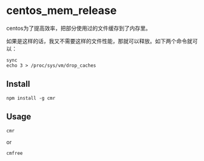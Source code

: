 # centos_mem_release


centos为了提高效率，把部分使用过的文件缓存到了内存里。

如果是这样的话，我又不需要这样的文件性能，那就可以释放。如下两个命令就可以：

```
sync
echo 3 > /proc/sys/vm/drop_caches
```

## Install

    npm install -g cmr

## Usage

    cmr
    
or

    cmfree